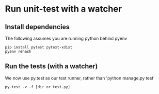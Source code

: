 # Run unit-test with a watcher

## Install dependencies

The following assumes you are running python behind pyenv

```
pip install pytest pytext-xdist
pyenv rehash
```

## Run the tests (with a watcher)

We now use py.test as our test runner, rather than 'python manage.py test'

```
py.test -v -f [dir or test.py]
```

